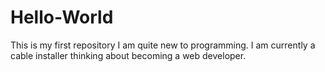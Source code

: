 # Hello-World
This is my first repository
I am quite new to programming.
I am currently a cable installer thinking about becoming a web developer.
